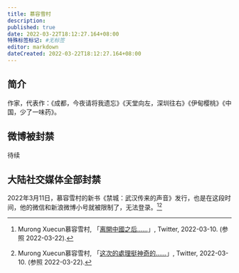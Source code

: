 ```yaml
---
title: 慕容雪村
description:
published: true
date: 2022-03-22T18:12:27.164+08:00
特殊标签标记: #无标签
editor: markdown
dateCreated: 2022-03-22T18:12:27.164+08:00
---
```


## 简介

作家，代表作：《成都，今夜请将我遗忘》《天堂向左，深圳往右》《伊甸樱桃》《中国，少了一味药》。

## 微博被封禁

待续

## 大陆社交媒体全部封禁

2022年3月11日，慕容雪村的新书《禁城：武汉传来的声音》发行，也是在这段时间，他的微信和新浪微博小号就被限制了，无法登录。[^5469][^0181]

[^5469]: Murong Xuecun慕容雪村, 「[离開中國之后……](https://web.archive.org/web/20220310060223/https://twitter.com/hawking197428/status/1501800546927529988)」, Twitter, 2022-03-10. (参照 2022-03-22).

[^0181]: Murong Xuecun慕容雪村, 「[这次的處理挺神奇的……](https://web.archive.org/web/20220310064602/https://twitter.com/hawking197428/status/1501811511802884097)」, Twitter, 2022-03-10. (参照 2022-03-22).
